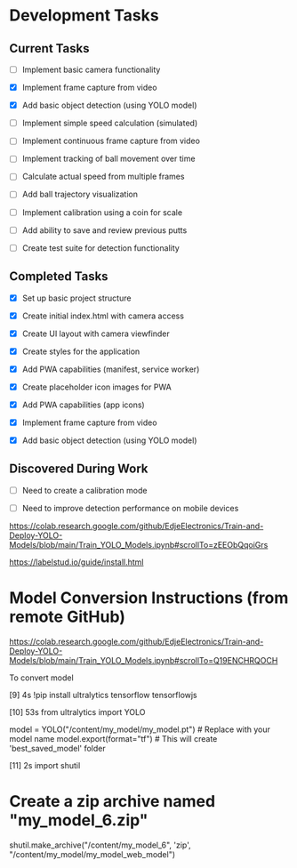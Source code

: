 # Development Tasks

## Current Tasks
- [ ] Implement basic camera functionality
- [x] Implement frame capture from video
- [x] Add basic object detection (using YOLO model)
- [ ] Implement simple speed calculation (simulated)
- [ ] Implement continuous frame capture from video
- [ ] Implement tracking of ball movement over time
- [ ] Calculate actual speed from multiple frames
- [ ] Add ball trajectory visualization
- [ ] Implement calibration using a coin for scale
- [ ] Add ability to save and review previous putts
- [ ] Create test suite for detection functionality


## Completed Tasks
- [x] Set up basic project structure
- [x] Create initial index.html with camera access
- [x] Create UI layout with camera viewfinder
- [x] Create styles for the application
- [x] Add PWA capabilities (manifest, service worker)
- [x] Create placeholder icon images for PWA
- [x] Add PWA capabilities (app icons)
- [x] Implement frame capture from video
- [x] Add basic object detection (using YOLO model)


## Discovered During Work
- [ ] Need to create a calibration mode
- [ ] Need to improve detection performance on mobile devices


https://colab.research.google.com/github/EdjeElectronics/Train-and-Deploy-YOLO-Models/blob/main/Train_YOLO_Models.ipynb#scrollTo=zEEObQqoiGrs

https://labelstud.io/guide/install.html

# Model Conversion Instructions (from remote GitHub)

https://colab.research.google.com/github/EdjeElectronics/Train-and-Deploy-YOLO-Models/blob/main/Train_YOLO_Models.ipynb#scrollTo=Q19ENCHRQOCH

To convert model

[9]
4s
!pip install ultralytics tensorflow tensorflowjs

[10]
53s
from ultralytics import YOLO

model = YOLO("/content/my_model/my_model.pt")  # Replace with your model name
model.export(format="tf")  # This will create 'best_saved_model' folder

[11]
2s
import shutil

# Create a zip archive named "my_model_6.zip"
shutil.make_archive("/content/my_model_6", 'zip', "/content/my_model/my_model_web_model")
